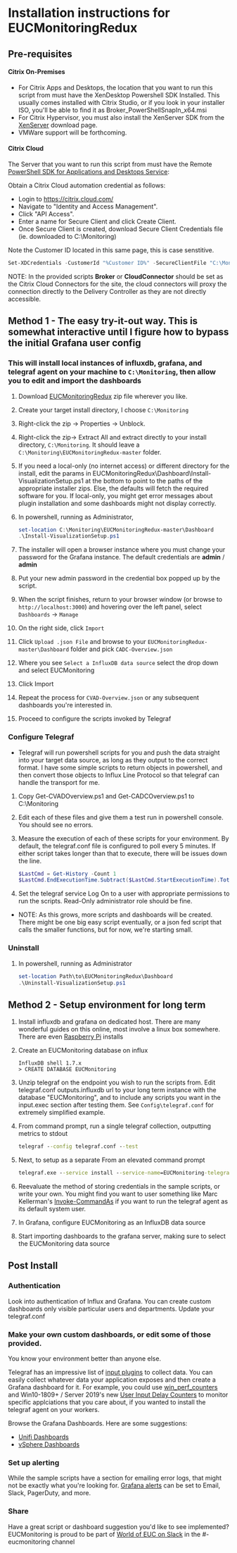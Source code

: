 # Installation instructions for EUCMonitoringRedux

## Pre-requisites

#### Citrix On-Premises

- For Citrix Apps and Desktops, the location that you want to run this script from must have the XenDesktop Powershell SDK Installed. This usually comes installed with Citrix Studio, or if you look in your installer ISO, you'll be able to find it as Broker_PowerShellSnapIn_x64.msi
- For Citrix Hypervisor, you must also install the XenServer SDK from the [XenServer](https://www.citrix.com/downloads/xenserver/product-software.html) download page.
- VMWare support will be forthcoming.

#### Citrix Cloud

The Server that you want to run this script from must have the Remote [PowerShell SDK for Applications and Desktops Service](http://download.apps.cloud.com/CitrixPoshSdk.exe):

Obtain a Citrix Cloud automation credential as follows:

- Login to <https://citrix.cloud.com/>
- Navigate to "Identity and Access Management".
- Click "API Access".
- Enter a name for Secure Client and click Create Client.
- Once Secure Client is created, download Secure Client Credentials file (ie. downloaded to C:\Monitoring)

Note the Customer ID located in this same page, this is case senstitive.

```Powershell
Set-XDCredentials -CustomerId "%Customer ID%" -SecureClientFile "C:\Monitoring\secureclient.csv" -ProfileType CloudApi -StoreAs "CloudAdmin"
```

NOTE: In the provided scripts **Broker** or **CloudConnector** should be set as the Citrix Cloud Connectors for the site, the cloud connectors will proxy the connection directly to the Delivery Controller as they are not directly accessible.

## Method 1 - The easy try-it-out way. This is somewhat interactive until I figure how to bypass the initial Grafana user config

### This will install local instances of influxdb, grafana, and telegraf agent on your machine to `C:\Monitoring`, then allow you to edit and import the dashboards

1. Download [EUCMonitoringRedux](https://github.com/littletoyrobots/EUCMonitoringRedux/archive/master.zip) zip file wherever you like.
1. Create your target install directory, I choose `C:\Monitoring`
1. Right-click the zip -> Properties -> Unblock.
1. Right-click the zip-> Extract All and extract directly to your install directory, `C:\Monitoring`. It should leave a `C:\Monitoring\EUCMonitoringRedux-master` folder.
1. If you need a local-only (no internet access) or different directory for the install, edit the params in EUCMonitoringRedux\Dashboard\Install-VisualizationSetup.ps1 at the bottom to point to the paths of the appropriate installer zips. Else, the defaults will fetch the required software for you. If local-only, you might get error messages about plugin installation and some dashboards might not display correctly.
1. In powershell, running as Administrator,

   ```powershell
   set-location C:\Monitoring\EUCMonitoringRedux-master\Dashboard
   .\Install-VisualizationSetup.ps1
   ```

1. The installer will open a browser instance where you must change your password for the Grafana instance. The default credentials are **admin** / **admin**
1. Put your new admin password in the credential box popped up by the script.
1. When the script finishes, return to your browser window (or browse to `http://localhost:3000`) and hovering over the left panel, select `Dashboards` -> `Manage`
1. On the right side, click `Import`
1. Click `Upload .json File` and browse to your `EUCMonitoringRedux-master\Dashboard` folder and pick `CADC-Overview.json`
1. Where you see `Select a InfluxDB data source` select the drop down and select EUCMonitoring
1. Click Import
1. Repeat the process for `CVAD-Overview.json` or any subsequent dashboards you're interested in.
1. Proceed to configure the scripts invoked by Telegraf

### Configure Telegraf

- Telegraf will run powershell scripts for you and push the data straight into your target data source, as long as they output to the correct format. I have some simple scripts to return objects in powershell, and then convert those objects to Influx Line Protocol so that telegraf can handle the transport for me.

1. Copy Get-CVADOverview.ps1 and Get-CADCOverview.ps1 to C:\Monitoring
1. Edit each of these files and give them a test run in powershell console. You should see no errors.
1. Measure the execution of each of these scripts for your environment. By default, the telegraf.conf file is configured to poll every 5 minutes. If either script takes longer than that to execute, there will be issues down the line.

   ```powershell
   $LastCmd = Get-History -Count 1
   $LastCmd.EndExecutionTime.Subtract($LastCmd.StartExecutionTime).TotalSeconds
   ```

1. Set the telegraf service Log On to a user with appropriate permissions to run the scripts. Read-Only administrator role should be fine.

- NOTE: As this grows, more scripts and dashboards will be created. There might be one big easy script eventually, or a json fed script that calls the smaller functions, but for now, we're starting small.

### Uninstall

1. In powershell, running as Administrator

   ```powershell
   set-location Path\to\EUCMonitoringRedux\Dashboard
   .\Uninstall-VisualizationSetup.ps1
   ```

## Method 2 - Setup environment for long term

1. Install influxdb and grafana on dedicated host. There are many wonderful guides on this online, most involve a linux box somewhere. There are even [Raspberry Pi](https://www.influxdata.com/blog/running-the-tick-stack-on-a-raspberry-pi/) installs
1. Create an EUCMonitoring database on influx

   ```influxql
   InfluxDB shell 1.7.x
   > CREATE DATABASE EUCMonitoring
   ```

1. Unzip telegraf on the endpoint you wish to run the scripts from. Edit telegraf.conf outputs.influxdb url to your long term instance with the database "EUCMonitoring", and to include any scripts you want in the input.exec section after testing them. See `Config\telegraf.conf` for extremely simplified example.
1. From command prompt, run a single telegraf collection, outputting metrics to stdout

   ```cmd
   telegraf --config telegraf.conf --test
   ```

1. Next, to setup as a separate From an elevated command prompt

   ```cmd
   telegraf.exe --service install --service-name=EUCMonitoring-telegraf --service-display-name=EUCMonitoring-telegraf --config=C:\Full\Path\To\telegraf.conf
   ```

1. Reevaluate the method of storing credentials in the sample scripts, or write your own. You might find you want to user something like Marc Kellerman's [Invoke-CommandAs](https://github.com/mkellerman/invoke-commandas) if you want to run the telegraf agent as its default system user.
1. In Grafana, configure EUCMonitoring as an InfluxDB data source
1. Start importing dashboards to the grafana server, making sure to select the EUCMonitoring data source

## Post Install

### Authentication

Look into authentication of Influx and Grafana. You can create custom dashboards only visible particular users and departments. Update your telegraf.conf

### Make your own custom dashboards, or edit some of those provided.

You know your environment better than anyone else.

Telegraf has an impressive list of [input plugins](https://github.com/influxdata/telegraf/tree/master/plugins/inputs) to collect data. You can easily collect whatever data your application exposes and then create a Grafana dashboard for it. For example, you could use [win_perf_counters](https://github.com/influxdata/telegraf/tree/master/plugins/inputs/win_perf_counters) and Win10-1809+ / Server 2019's new [User Input Delay Counters](https://docs.microsoft.com/en-us/windows-server/remote/remote-desktop-services/rds-rdsh-performance-counters) to monitor specific applciations that you care about, if you wanted to install the telegraf agent on your workers.

Browse the Grafana Dashboards. Here are some suggestions:

- [Unifi Dashboards](https://grafana.com/grafana/dashboards?search=unifi)
- [vSphere Dashboards](https://grafana.com/grafana/dashboards?search=vsphere)

### Set up alerting

While the sample scripts have a section for emailing error logs, that might not be exactly what you're looking for. [Grafana alerts](https://grafana.com/docs/alerting/notifications/) can be set to Email, Slack, PagerDuty, and more.

### Share

Have a great script or dashboard suggestion you'd like to see implemented? EUCMonitoring is proud to be part of [World of EUC on Slack](https://communityinviter.com/apps/worldofeuc/world-of-euc-project) in the #-eucmonitoring channel
